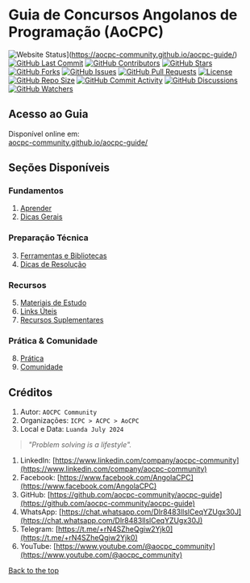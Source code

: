 # Guia de Concursos Angolanos de Programação (AoCPC)

![Website Status](https://img.shields.io/website?url=https%3A%2F%2Faocpc-community.github.io%2Faocpc-guide%2F)](https://aocpc-community.github.io/aocpc-guide/)
[![GitHub Last Commit](https://img.shields.io/github/last-commit/aocpc-community/aocpc-guide)](https://github.com/aocpc-community/aocpc-guide)
[![GitHub Contributors](https://img.shields.io/github/contributors/aocpc-community/aocpc-guide)](https://github.com/aocpc-community/aocpc-guide/graphs/contributors)
[![GitHub Stars](https://img.shields.io/github/stars/aocpc-community/aocpc-guide)](https://github.com/aocpc-community/aocpc-guide/stargazers)
[![GitHub Forks](https://img.shields.io/github/forks/aocpc-community/aocpc-guide)](https://github.com/aocpc-community/aocpc-guide/network/members)
[![GitHub Issues](https://img.shields.io/github/issues/aocpc-community/aocpc-guide)](https://github.com/aocpc-community/aocpc-guide/issues)
[![GitHub Pull Requests](https://img.shields.io/github/issues-pr/aocpc-community/aocpc-guide)](https://github.com/aocpc-community/aocpc-guide/pulls)
[![License](https://img.shields.io/github/license/aocpc-community/aocpc-guide)](https://github.com/aocpc-community/aocpc-guide/blob/main/LICENSE)
[![GitHub Repo Size](https://img.shields.io/github/repo-size/aocpc-community/aocpc-guide)](https://github.com/aocpc-community/aocpc-guide)
[![GitHub Commit Activity](https://img.shields.io/github/commit-activity/y/aocpc-community/aocpc-guide)](https://github.com/aocpc-community/aocpc-guide/graphs/commit-activity)
[![GitHub Discussions](https://img.shields.io/github/discussions/aocpc-community/aocpc-guide)](https://github.com/aocpc-community/aocpc-guide/discussions)
[![GitHub Watchers](https://img.shields.io/github/watchers/aocpc-community/aocpc-guide?style=social)](https://github.com/aocpc-community/aocpc-guide/watchers)

## Acesso ao Guia

Disponível online em:  
[aocpc-community.github.io/aocpc-guide/](https://aocpc-community.github.io/aocpc-guide/)

## Seções Disponíveis

### Fundamentos
1. [Aprender](docs/guide/aprender.md)
2. [Dicas Gerais](docs/guide/dicas.md)

### Preparação Técnica
3. [Ferramentas e Bibliotecas](docs/guide/ferramentas-bibliotecas.md)
4. [Dicas de Resolução](docs/guide/dicas-de-resolucao.md)

### Recursos
5. [Materiais de Estudo](docs/guide/materiais.md)
6. [Links Úteis](docs/guide/links-aleatorios.md)
7. [Recursos Suplementares](docs/guide/supplementary-resources.md)

### Prática & Comunidade
8. [Prática](docs/guide/praticar.md)
9. [Comunidade](docs/guide/comunidade.md)

## Créditos
1. Autor: `AOCPC Community`
2. Organizações: `ICPC > ACPC > AoCPC`
4. Local e Data: `Luanda July 2024`

> _"Problem solving is a lifestyle"._

1. LinkedIn: [https://www.linkedin.com/company/aocpc-community](https://www.linkedin.com/company/aocpc-community)
2. Facebook: [https://www.facebook.com/AngolaCPC](https://www.facebook.com/AngolaCPC)
3. GitHub: [https://github.com/aocpc-community/aocpc-guide](https://github.com/aocpc-community/aocpc-guide)
4. WhatsApp: [https://chat.whatsapp.com/Dlr8483llslCeqYZUgx30J](https://chat.whatsapp.com/Dlr8483llslCeqYZUgx30J)
5. Telegram: [https://t.me/+rN4SZheQgiw2Yjk0](https://t.me/+rN4SZheQgiw2Yjk0)
6. YouTube: [https://www.youtube.com/@aocpc_community](https://www.youtube.com/@aocpc_community)

[Back to the top](#contents)